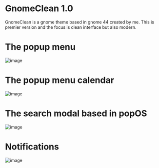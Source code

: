 # GnomeClean 1.0
GnomeClean is a gnome theme based in gnome 44 created by me. This is premier version and the focus is clean interface but also modern. 

# The popup menu
![image](https://github.com/marcosandradetf/gnomeclean/assets/116861853/5b2292aa-7c8e-4086-8d2b-3630e1c3b00b)

# The popup menu calendar
![image](https://github.com/marcosandradetf/gnomeclean/assets/116861853/dc7edfc1-fca6-411d-a720-f9cf847dcc68)

# The search modal based in popOS
![image](https://github.com/marcosandradetf/gnomeclean/assets/116861853/bc0f3a6d-3c38-4090-87bf-7516c7704104)

# Notifications
![image](https://github.com/marcosandradetf/gnomeclean/assets/116861853/a0bdfc46-892e-4771-b7bd-625c362d2bb1)
